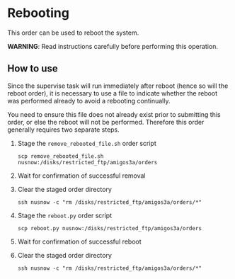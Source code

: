 # Rebooting

This order can be used to reboot the system.

**WARNING**: Read instructions carefully before performing this operation.

## How to use

Since the supervise task will run immediately after reboot (hence so will the reboot order), it is necessary to use a file to indicate whether the reboot was performed already to avoid a rebooting continually.

You need to ensure this file does not already exist prior to submitting this order, or else the reboot will not be performed. Therefore this order generally requires two separate steps.

1. Stage the `remove_rebooted_file.sh` order script

    ```scp remove_rebooted_file.sh nusnow:/disks/restricted_ftp/amigos3a/orders```

1. Wait for confirmation of successful removal
1. Clear the staged order directory

    ```ssh nusnow -c "rm /disks/restricted_ftp/amigos3a/orders/*"```

1. Stage the `reboot.py` order script

    ```scp reboot.py nusnow:/disks/restricted_ftp/amigos3a/orders```

1. Wait for confirmation of successful reboot
1. Clear the staged order directory

    ```ssh nusnow -c "rm /disks/restricted_ftp/amigos3a/orders/*"```
